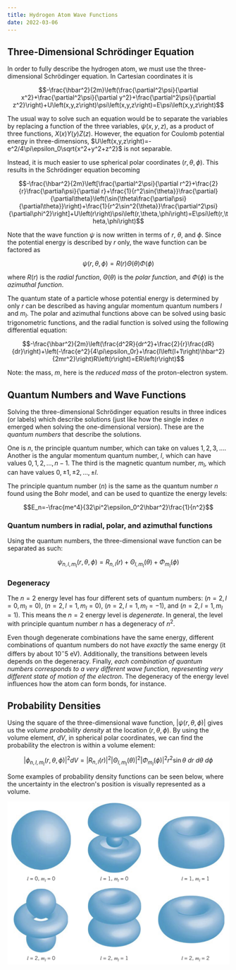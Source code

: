 ```yaml
---
title: Hydrogen Atom Wave Functions
date: 2022-03-06
---
```


## Three-Dimensional Schrödinger Equation

In order to fully describe the hydrogen atom, we must use the three-dimensional Schrödinger equation. In Cartesian coordinates it is

$$-\frac{\hbar^2}{2m}\left(\frac{\partial^2\psi}{\partial x^2}+\frac{\partial^2\psi}{\partial y^2}+\frac{\partial^2\psi}{\partial z^2}\right)+U\left(x,y,z\right)\psi\left(x,y,z\right)=E\psi\left(x,y,z\right)$$

The usual way to solve such an equation would be to separate the variables by replacing a function of the three variables, $\psi\left(x,y,z\right)$, as a product of three functions, $X\left(x\right)Y\left(y\right)Z\left(z\right)$. However, the equation for Coulomb potential energy in three-dimensions, $U\left(x,y,z\right)=-e^2/4\pi\epsilon_0\sqrt{x^2+y^2+z^2}$ is not separable.

Instead, it is much easier to use spherical polar coordinates $\left(r,\theta,\phi\right)$. This results in the Schrödinger equation becoming

$$-\frac{\hbar^2}{2m}\left[\frac{\partial^2\psi}{\partial r^2}+\frac{2}{r}\frac{\partial\psi}{\partial r}+\frac{1}{r^2\sin{\theta}}\frac{\partial}{\partial\theta}\left(\sin{\theta\frac{\partial\psi}{\partial\theta}}\right)+\frac{1}{r^2\sin^2{\theta}}\frac{\partial^2\psi}{\partial\phi^2}\right]+U\left(r\right)\psi\left(r,\theta,\phi\right)=E\psi\left(r,\theta,\phi\right)$$

Note that the wave function $\psi$ is now written in terms of $r$, $\theta$, and $\phi$. Since the potential energy is described by $r$ only, the wave function can be factored as

$$\psi\left(r,\theta,\phi\right)=R\left(r\right)\Theta\left(\theta\right)\Phi\left(\phi\right)$$

where $R\left(r\right)$ is the *radial function*, $\Theta\left(\theta\right)$ is the *polar function*, and $\Phi\left(\phi\right)$ is the *azimuthal function*.

The quantum state of a particle whose potential energy is determined by only $r$ can be described as having angular momentum quantum numbers $l$ and $m_l$. The polar and azimuthal functions above can be solved using basic trigonometric functions, and the radial function is solved using the following differential equation:

$$-\frac{\hbar^2}{2m}\left(\frac{d^2R}{dr^2}+\frac{2}{r}\frac{dR}{dr}\right)+\left(-\frac{e^2}{4\pi\epsilon_0r}+\frac{l\left(l+1\right)\hbar^2}{2mr^2}\right)R\left(r\right)=ER\left(r\right)$$

Note: the mass, $m$, here is the *reduced mass* of the proton-electron system.

## Quantum Numbers and Wave Functions

Solving the three-dimensional Schrödinger equation results in three indices (or labels) which describe solutions (just like how the single index $n$ emerged when solving the one-dimensional version). These are the *quantum numbers* that describe the solutions.

One is $n$, the principle quantum number, which can take on values $1,2,3,...$. Another is the angular momentum quantum number, $l$, which can have values $0,1,2,...,n-1$. The third is the magnetic quantum number, $m_l$, which can have values $0,\pm 1,\pm 2,...,\pm l$.

The principle quantum number ($n$) is the same as the quantum number $n$ found using the Bohr model, and can be used to quantize the energy levels:

$$E_n=-\frac{me^4}{32\pi^2\epsilon_0^2\hbar^2}\frac{1}{n^2}$$

### Quantum numbers in radial, polar, and azimuthal functions

Using the quantum numbers, the three-dimensional wave function can be separated as such:

$$\psi_{n,l,m_l}\left(r,\theta,\phi\right)=R_{n,l}\left(r\right)+\Theta_{l,m_l}\left(\theta\right)+\Phi_{m_l}\left(\phi\right)$$

### Degeneracy

The $n=2$ energy level has four different sets of quantum numbers: $\left(n=2,l=0,m_l=0\right)$, $\left(n=2,l=1,m_l=0\right)$, $\left(n=2,l=1,m_l=-1\right)$, and $\left(n=2,l=1,m_l=1\right)$. This means the $n=2$ energy level is *degenerate*. In general, the level with principle quantum number $n$ has a degeneracy of $n^2$.

Even though degenerate combinations have the same energy, different combinations of quantum numbers do not have *exactly* the same energy (it differs by about $10^-5$ eV). Additionally, the transitions between levels depends on the degeneracy. Finally, *each combination of quantum numbers corresponds to a very different wave function, representing very different state of motion of the electron*. The degeneracy of the energy level influences how the atom can form bonds, for instance.

## Probability Densities

Using the square of the three-dimensional wave function, $\left|\psi\left(r,\theta,\phi\right)\right|$ gives us the *volume probability density* at the location $\left(r,\theta,\phi\right)$. By using the volume element, $dV$, in spherical polar coordinates, we can find the probability the electron is within a volume element:

$$\left|\phi_{n,l,m_l}\left(r,\theta,\phi\right)\right|^2dV=\left|R_{n,l}\left(r\right)\right|^2\left|\Theta_{l,m_l}\left(\theta\right)\right|^2\left|\Phi_{m_l}\left(\phi\right)\right|^2r^2\sin{\theta}~dr~d\theta~d\phi$$

Some examples of probability density functions can be seen below, where the uncertainty in the electron's position is visually represented as a volume.

![Electron probability densities](../../images/electron-probability-densities.jpeg)